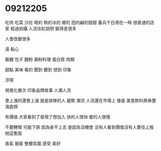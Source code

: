 # 09212205
吃肉
吃菜
沙拉
喝的
熱的冰的
鄉的
田的鹹的甜甜
養兵千日用在一時
很普通的店家 經過拍攝 人流往紅說明 變得差很多

人會改變很多

湯
點心 

飯麵
包子
麵粉 澱粉料理
蛋白質 肉類

甜點
美味 看的 聞到 聽到 想到
印象

浮現

視覺化層次
印象品牌故事 人潮人流

會上漲的還會上漲
就是排隊的人
趨勢 潮流
人流還在市場上
像是 美食飲料鼎泰豐
海底撈

有價值 大家看到了發現了想加入
快的人很快
曼的人很慢

不要轉彎
 可能下跌 因為長不上去 是因為沒機會 沒有人看到價值沒有人要往上推她這隻股


 香氣 服裝 整體氛圍 感受 美好
 
